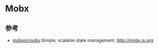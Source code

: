 # Mobx

## 参考

* [mobxjs/mobx](https://github.com/mobxjs/mobx):Simple, scalable state management. http://mobx.js.org